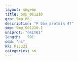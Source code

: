 ```yaml
---
layout: smgene
title: Smp_061210
grp: Smp_06
description: "F box protein 47"
smp: Smp_061210.1
uniprot: "G4LY61"
length:   591
cdd: "ns"
kk: K10321
categories: sm
---
```

